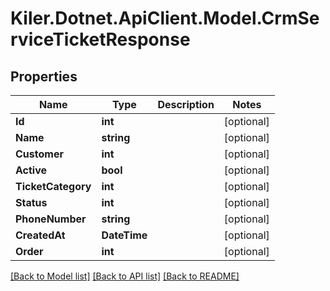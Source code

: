 # Kiler.Dotnet.ApiClient.Model.CrmServiceTicketResponse

## Properties

Name | Type | Description | Notes
------------ | ------------- | ------------- | -------------
**Id** | **int** |  | [optional] 
**Name** | **string** |  | [optional] 
**Customer** | **int** |  | [optional] 
**Active** | **bool** |  | [optional] 
**TicketCategory** | **int** |  | [optional] 
**Status** | **int** |  | [optional] 
**PhoneNumber** | **string** |  | [optional] 
**CreatedAt** | **DateTime** |  | [optional] 
**Order** | **int** |  | [optional] 

[[Back to Model list]](../README.md#documentation-for-models) [[Back to API list]](../README.md#documentation-for-api-endpoints) [[Back to README]](../README.md)

